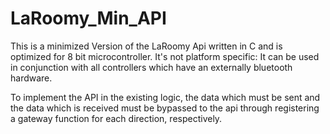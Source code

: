# LaRoomy_Min_API
 This is a minimized Version of the LaRoomy Api written in C and is optimized for 8 bit microcontroller. It's not platform specific: It can be used in conjunction with all controllers which have an externally bluetooth hardware.

 To implement the API in the existing logic, the data which must be sent and the data which is received must be bypassed to the api through registering a gateway function for each direction, respectively.
